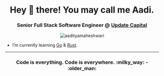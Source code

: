 <h1 align="center">Hey 👋 there! You may call me Aadi.</h1>
<h3 align="center">Senior Full Stack Software Engineer @ <a href="https://www.updatecapital.com/">Update Capital</a></h3>

<p align="center"> <img src="https://komarev.com/ghpvc/?username=aadityamaheshwari&label=Profile%20views&color=brightgreen&style=flat" alt="aadityamaheshwari" /> </p>

- I’m currently learning [Go](https://go.dev/) & [Rust](https://www.rust-lang.org/).

<hr />
<h3 align="center"> Code is everything. Code is everywhere. :milky_way: - :older_man: </h3>
